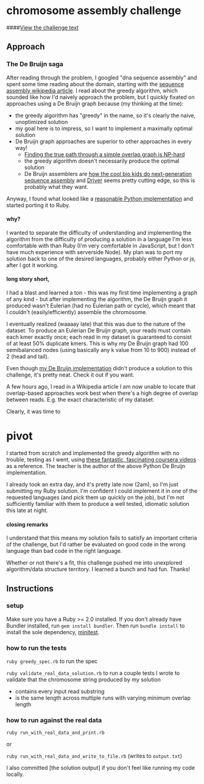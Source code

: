 # chromosome assembly challenge


####[View the challenge text](https://github.com/chellberg/greedy/blob/master/problem.md) 
## Approach
### The De Bruijn saga

After reading through the problem, I googled "dna sequence assembly" and spent some time reading about the domain, starting with the [sequence assembly wikipedia article](https://en.wikipedia.org/wiki/Sequence_assembly). I read about the greedy algorithm, which sounded like how I'd naively approach the problem, but I quickly fixated on approaches using a De Bruijn graph because (my thinking at the time):

 - the greedy algorithm has "greedy" in the name, so it's clearly the naive, unoptimized solution
 - my goal here is to impress, so I want to implement a maximally optimal solution
 - De Bruijn graph approaches are superior to other approaches in every way!
   - [Finding the true path through a simple overlap graph is NP-hard](http://www.ncbi.nlm.nih.gov/pubmed/27587667)
   - the greedy algorithm doesn't necessarily produce the optimal solution
   - De Bruijn assemblers are [how the cool bio kids do next-generation sequence assembly](http://www.ncbi.nlm.nih.gov/pmc/articles/PMC2874646/) and [Driver](http://drivergrp.com) seems pretty cutting edge, so this is probably what they want.

Anyway, I found what looked like a [reasonable Python implementation](https://gist.github.com/BenLangmead/5298132) and started porting it to Ruby.

#### why?
I wanted to separate the difficulty of understanding and implementing the algorithm from the difficulty of producing a solution in a language I'm less comfortable with than Ruby (I'm very comfortable in JavaScript, but I don't have much experience with serverside Node). My plan was to port my solution back to one of the desired languages, probably either Python or js, after I got it working.

#### long story short,
I had a blast and learned a ton - this was my first time implementing a graph of any kind - but after implementing the algorithm, the De Bruijn graph it produced wasn't Eulerian (had no Eulerian path or cycle), which meant that I couldn't (easily/efficiently) assemble the chromosome.

I eventually realized (waaaay late) that this was due to the nature of the dataset. To produce an Eulerian De Bruijn graph, your reads must contain each kmer exactly once; each read in my dataset is guaranteed to consist of at least 50% duplicate kmers. This is why my De Bruijn graph had 100 semibalanced nodes (using basically any k value from 10 to 900) instead of 2 (head and tail).

Even though [my De Bruijn implementation](https://github.com/chellberg/genome) didn't produce a solution to this challenge, it's pretty neat. Check it out if you want.

A few hours ago, I read in a Wikipedia article I am now unable to locate that overlap-based approaches work best when there's a high degree of overlap between reads. E.g. the exact characteristic of my dataset.

Clearly, it was time to
# pivot

I started from scratch and implemented the greedy algorithm with no trouble, testing as I went, using [these fantastic, fascinating coursera videos](https://www.youtube.com/playlist?list=PL2mpR0RYFQsBiCWVJSvVAO3OJ2t7DzoHA) as a reference. The teacher is the author of the above Python De Bruijn implementation.

I already took an extra day, and it's pretty late now (2am), so I'm just submitting my Ruby solution. I'm confident I could implement it in one of the requested languages (and pick them up quickly on the job), but I'm not sufficiently familiar  with them to produce a well tested, idiomatic solution this late at night.

#### closing remarks

I understand that this means my solution fails to satisfy an important criteria of the challenge, but I'd rather be evaluated on good code in the wrong language than bad code in the right language.

Whether or not there's a fit, this challenge pushed me into unexplored algorithm/data structure territory. I learned a bunch and had fun. Thanks!

## Instructions
### setup
Make sure you have a Ruby >= 2.0 installed. If you don't already have Bundler installed, run `gem install bundler`. Then run `bundle install` to install the sole dependency, [minitest](https://github.com/seattlerb/minitest).

### how to run the tests
`ruby greedy_spec.rb` to run the spec

`ruby validate_real_data_solution.rb` to run a couple tests I wrote to validate that the chromosome string produced by my solution

  - contains every input read substring
  - is the same length across multiple runs with varying minimum overlap length

### how to run against the real data
`ruby run_with_real_data_and_print.rb`

or

`ruby run_with_real_data_and_write_to_file.rb` (writes to `output.txt`)

I also committed [the solution output] if you don't feel like running my code locally.
